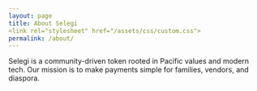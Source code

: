 ```yaml
---
layout: page
title: About Selegi
<link rel="stylesheet" href="/assets/css/custom.css">
permalink: /about/
---
```


Selegi is a community-driven token rooted in Pacific values and modern tech. Our mission is to make payments simple for families, vendors, and diaspora.

